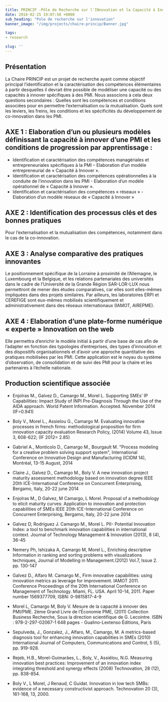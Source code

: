 ```yaml
---
title: PRINCIP -Pôle de Recherche sur l'INnovation et la Capacité à Innover des Pmi
date: 2018-02-25 19:07:50 +0000
sub_heading: "Pole de recherche sur l'innovation"
banner_image: "/img/projects/chaire-princip/Banner.jpg"

tags:
- research

slug: ''
---
```


## Présentation

La Chaire PRINCIP est un projet de recherche ayant comme objectif principal l’identification et la caractérisation des compétences élémentaires à partir desquelles il devrait être possible de modéliser une capacité ou des capacités à innover spécifiques à des PMI.
Nous associons à cela deux questions secondaires :
Quelles sont les compétences et conditions associées pour en permettre l’externalisation ou la mutualisation.
Quels sont les leviers, les freins, les conditions et les spécificités du développement de co-innovation dans les PMI.

## AXE 1 : Elaboration d’un ou plusieurs modèles définissant la capacité à innover d’une PMI et les conditions de progression par apprentissage :

- Identification et caractérisation des compétences managériales et entrepreneuriales spécifiques à la PMI – Elaboration d’un modèle entrepreneurial de « Capacité à Innover ».
- Identification et caractérisation des compétences opérationnelles à la conduite de l’innovation dans les PMI - Elaboration d’un modèle opérationnel de « Capacité à Innover ».
- Identification et caractérisation des compétences « réseaux » - Elaboration d’un modèle réseaux de « Capacité à Innover »

## AXE 2 : Identification des processus clés et des bonnes pratiques
Pour l’externalisation et la mutualisation des compétences, notamment dans le cas de la co-innovation.

## AXE 3 : Analyse comparative des pratiques innovantes
Le positionnement spécifique de la Lorraine à proximité de l’Allemagne, le Luxembourg et la Belgique, et les relations partenariales des universités dans le cadre de l’Université de la Grande Région SAR-LOR-LUX nous permettront de mener des études comparatives, car elles sont elles-mêmes impliquées dans des projets similaires. Par ailleurs, les laboratoires ERPI et CEREFIGE sont eux-mêmes mobilisés scientifiquement et administrativement dans des réseaux internationaux (IAMOT, AIREPME).

## AXE 4 : Elaboration d’une plate-forme numérique « experte » Innovation on the web

Elle permettra d’enrichir le modèle initial à partir d’une base de cas afin de l’adapter en fonction des typologies d’entreprises, des types d’innovation et des dispositifs organisationnels et d’avoir une approche quantitative des pratiques mobilisées par les PMI. Cette application est le noyau du système d’observation, de consolidation et de suivi des PMI pour la chaire et les partenaires à l’échelle nationale.



## Production scientifique associée


- Enjolras M., Galvez D., Camargo M., Morel L. Supporting SMEs’ IP Capabilities: Impact Study of INPI Pre-Diagnosis Through the Use of the AIDA approach. World Patent Information. Accepted. November 2014 (IF=0.941)

- Boly V., Morel L., Assielou G., Camargo M. Evaluating innovative processes in french firms: methodological proposition for firm innovation capacity evaluation Research Policy, (2014) Volume 43, Issue 3, 608-622; (IF 2012= 2.85)

- Gabriel A., Monticolo D., Camargo M., Bourgault M. "Process modeling for a creative problem solving support system", International Conference on Innovative Design and Manufacturing (ICIDM 14), Montréal, 13-15 August, 2014

- Claire J., Galvez D., Camargo M., Boly V. A new innovation project maturity assessment methodology based on innovation degree IEEE 20th ICE-International Conference on Concurrent Enterprising, Bergamo, Italy, 20-22 june 2014

- Enjolras M., D Galvez, M Camargo, L Morel. Proposal of a methodology to elicit maturity curves: Application to innovation and protection capabilities of SMEs
IEEE 20th ICE-International Conference on Concurrent Enterprising, Bergamo, Italy, 20-22 june 2014

- Galvez D, Rodriguez J. Camargo M., Morel L. PII- Potential Innovation Index: a tool to benchmark innovation capabilities in international context. Journal of Technology Management & Innovation (2013), 8 (4), 36-45

- Nemery Ph, Ishizaka A, Camargo M, Morel L., Enriching descriptive Information in ranking and sorting problems with visualizations techniques, Journal of Modelling in Management.(2012) Vol.7, Issue 2. pp. 130-147

- Galvez D., Alfaro M. Camargo M., Firm innovative capabilities: using innovation metrics as leverage for improvement. IAMOT 2011. Conference Proceedings of the 20th International Conference on Management of Technology. Miami, FL. USA. April 10-14, 2011. Paper number 1569377709, ISBN: 0-9815817-4-9

- Morel L, Camargo M, Boly V. Mesure de la capacité à innover des PMI/PME. 2ème Grand Livre de l’Économie PME, (2011) Collection Business Recherche, Sous la direction scientifique de G. Lecointre. ISBN : 978-2-297-02067-1 648 pages - Gualino-Lextenso Éditions, Paris

- Sepulveda, J., Gonzalez, J., Alfaro, M., Camargo, M. A metrics-based diagnosis tool for enhancing innovation capabilities in SMEs (2010) International Journal of Computers, Communications and Control, 5 (5), pp. 919-928.

- Rejeb, H.B., Morel-Guimarães, L., Boly, V., Assiélou, N.G. Measuring innovation best practices: Improvement of an innovation index integrating threshold and synergy effects (2008) Technovation, 28 (12), pp. 838-854.

- Boly V., L Morel, J Renaud, C Guidat. Innovation in low tech SMBs: evidence of a necessary constructivist approach. Technovation 20 (3), 161-168, 13, 2000.